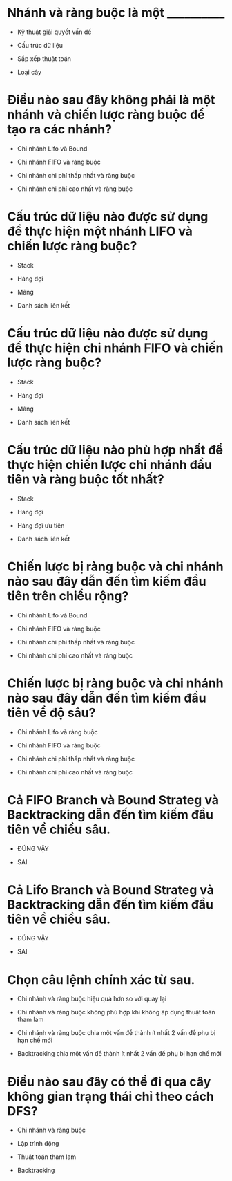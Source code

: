 # Nhánh và ràng buộc là một __________

* Kỹ thuật giải quyết vấn đề

- Cấu trúc dữ liệu

- Sắp xếp thuật toán

- Loại cây

# Điều nào sau đây không phải là một nhánh và chiến lược ràng buộc để tạo ra các nhánh?

- Chi nhánh Lifo và Bound

- Chi nhánh FIFO và ràng buộc

- Chi nhánh chi phí thấp nhất và ràng buộc

* Chi nhánh chi phí cao nhất và ràng buộc

# Cấu trúc dữ liệu nào được sử dụng để thực hiện một nhánh LIFO và chiến lược ràng buộc?

* Stack

- Hàng đợi

- Mảng

- Danh sách liên kết

# Cấu trúc dữ liệu nào được sử dụng để thực hiện chi nhánh FIFO và chiến lược ràng buộc?

- Stack

* Hàng đợi

- Mảng

- Danh sách liên kết

# Cấu trúc dữ liệu nào phù hợp nhất để thực hiện chiến lược chi nhánh đầu tiên và ràng buộc tốt nhất?

- Stack

- Hàng đợi

* Hàng đợi ưu tiên

- Danh sách liên kết

# Chiến lược bị ràng buộc và chi nhánh nào sau đây dẫn đến tìm kiếm đầu tiên trên chiều rộng?

- Chi nhánh Lifo và Bound

* Chi nhánh FIFO và ràng buộc

- Chi nhánh chi phí thấp nhất và ràng buộc

- Chi nhánh chi phí cao nhất và ràng buộc

# Chiến lược bị ràng buộc và chi nhánh nào sau đây dẫn đến tìm kiếm đầu tiên về độ sâu?

* Chi nhánh Lifo và ràng buộc

- Chi nhánh FIFO và ràng buộc

- Chi nhánh chi phí thấp nhất và ràng buộc

- Chi nhánh chi phí cao nhất và ràng buộc

# Cả FIFO Branch và Bound Strateg và Backtracking dẫn đến tìm kiếm đầu tiên về chiều sâu.

- ĐÚNG VẬY

* SAI

# Cả Lifo Branch và Bound Strateg và Backtracking dẫn đến tìm kiếm đầu tiên về chiều sâu.

* ĐÚNG VẬY

- SAI

# Chọn câu lệnh chính xác từ sau.

- Chi nhánh và ràng buộc hiệu quả hơn so với quay lại

- Chi nhánh và ràng buộc không phù hợp khi không áp dụng thuật toán tham lam

* Chi nhánh và ràng buộc chia một vấn đề thành ít nhất 2 vấn đề phụ bị hạn chế mới

- Backtracking chia một vấn đề thành ít nhất 2 vấn đề phụ bị hạn chế mới

# Điều nào sau đây có thể đi qua cây không gian trạng thái chỉ theo cách DFS?

- Chi nhánh và ràng buộc

- Lập trình động

- Thuật toán tham lam

* Backtracking